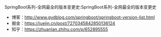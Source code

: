 SpringBoot系列-全网最全的版本变更史:SpringBoot系列-全网最全的版本变更史

- 博客：http://www.gydblog.com/springboot/springboot-version-list.html
- 掘金：https://juejin.cn/post/7270345842850136124
- 知乎：https://zhuanlan.zhihu.com/p/652895555
